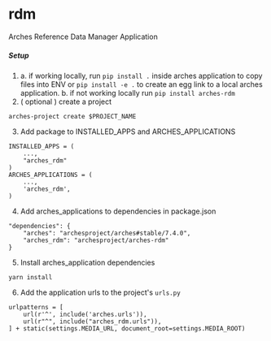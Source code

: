 # rdm
Arches Reference Data Manager Application

##### Setup
1.
    a. if working locally, run `pip install .` inside arches application to copy files into ENV or `pip install -e .` to create an egg link to a local arches application.
    b. if not working locally run `pip install arches-rdm`
2.  ( optional ) create a project
```
arches-project create $PROJECT_NAME
```
3. Add package to INSTALLED_APPS and ARCHES_APPLICATIONS
```
INSTALLED_APPS = (
    ...,
    "arches_rdm"
)
ARCHES_APPLICATIONS = (
    ...,
    'arches_rdm',
)
```
4. Add arches_applications to dependencies in package.json
```
"dependencies": {
    "arches": "archesproject/arches#stable/7.4.0",
    "arches_rdm": "archesproject/arches-rdm"
}
```
5. Install arches_application dependencies
```
yarn install
```
6. Add the application urls to the project's `urls.py`
```
urlpatterns = [
    url(r'^', include('arches.urls')),
    url(r"^", include("arches_rdm.urls")),
] + static(settings.MEDIA_URL, document_root=settings.MEDIA_ROOT)
```
